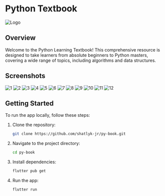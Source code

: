 # Python Textbook

![Logo](android/app/src/main/res/mipmap-xxxhdpi/ic_launcher.png)

## Overview

Welcome to the Python Learning Textbook! This comprehensive resource is designed to take learners from absolute beginners to Python masters, covering a wide range of topics, including algorithms and data structures.

## Screenshots

![1](screenshots/1.png)
![2](screenshots/2.png)
![3](screenshots/3.png)
![4](screenshots/4.png)
![5](screenshots/5.png)
![6](screenshots/6.png)
![7](screenshots/7.png)
![8](screenshots/8.png)
![9](screenshots/9.png)
![10](screenshots/10.png)
![11](screenshots/11.png)
![12](screenshots/12.png)


## Getting Started

To run the app locally, follow these steps:

1. Clone the repository:

    ```bash
    git clone https://github.com/shatlyk-jr/py-book.git
    ```

2. Navigate to the project directory:

    ```bash
    cd py-book
    ```

3. Install dependencies:

    ```bash
    flutter pub get
    ```

4. Run the app:

    ```bash
    flutter run
    ```
